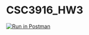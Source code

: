 # CSC3916_HW3
[![Run in Postman](https://run.pstmn.io/button.svg)](https://app.getpostman.com/run-collection/be4a64333ce0c9e991ec)